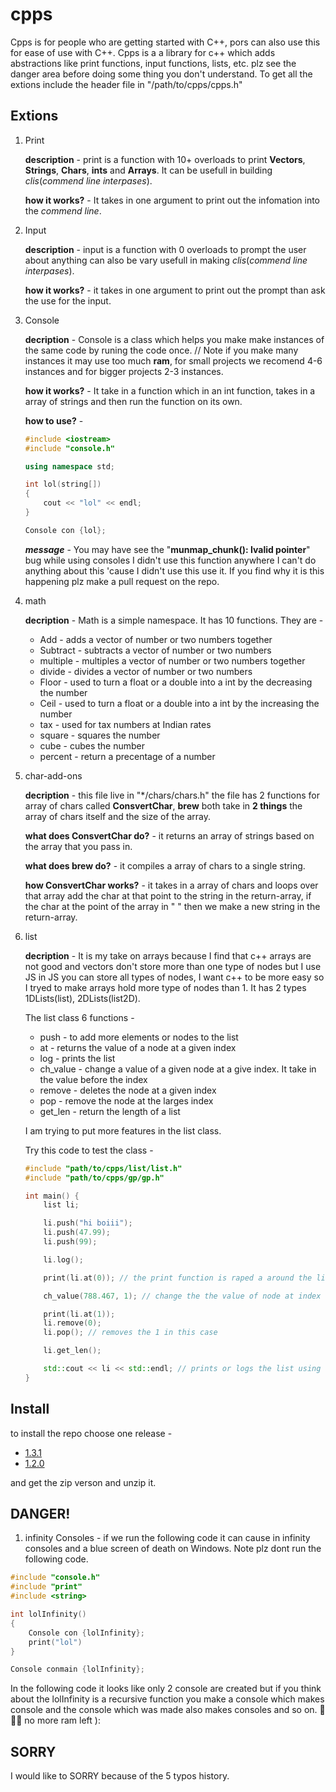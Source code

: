 # cpps

Cpps is for people who are getting started with C++, pors can also use this for ease of use with C++. Cpps is a a library for c++ which adds abstractions like print functions, input functions, lists, etc. plz see the danger area before doing some thing you don't understand. To get all the extions include the header file in "/path/to/cpps/cpps.h"

## Extions

1. Print

    **description** - print is a function with 10+ overloads to print **Vectors**, **Strings**, **Chars**, **ints** and **Arrays**. It can be usefull in building *clis*(*commend line interpases*).

    **how it works?** - It takes in one argument to print out the infomation into the *commend line*.

2. Input

    **description** - input is a function with 0 overloads to prompt the user about anything can also be vary usefull in making *clis*(*commend line interpases*).

    **how it works?** - it takes in one argument to print out the prompt than ask the use for the input.

3. Console

    **decription** - Console is a class which helps you make make instances of the same code by runing the code once. // Note if you make many instances it may use too much **ram**, for small projects we recomend 4-6 instances and for bigger projects 2-3 instances.

    **how it works?** - It take in a function which in an int function, takes in a array of strings and then run the function on its own.

    **how to use?** - 

    ```c++
    #include <iostream>
    #include "console.h"

    using namespace std;

    int lol(string[])
    {
        cout << "lol" << endl;
    }

    Console con {lol};
    ```

    ***message*** - You may have see the "**munmap_chunk(): Ivalid pointer**" bug while using consoles I didn't use this function anywhere I can't do anything about this 'cause I didn't use this use it. If you find why it is this happening plz make a pull request on the repo.

4. math

    **decription** - Math is a simple namespace. It has 10 functions. They are -
    * Add - adds a vector of number or two numbers together
    * Subtract - subtracts a vector of number or two numbers
    * multiple - multiples a vector of number or two numbers together
    * divide - divides a vector of number or two numbers
    * Floor - used to turn a float or a double into a int by the decreasing the number
    * Ceil - used to turn a float or a double into a int by the increasing the number
    * tax - used for tax numbers at Indian rates
    * square - squares the number
    * cube - cubes the number
    * percent - return a precentage of a number

5. char-add-ons

    **decription** - this file live in "*/chars/chars.h" the file has 2 functions for array of chars called **ConsvertChar**, **brew** both take in **2 things** the array of chars itself and the size of the array.

    **what does ConsvertChar do?** - it returns an array of strings based on the array that you pass in.

    **what does brew do?** - it compiles a array of chars to a single string.

    **how ConsvertChar works?** - it takes in a array of chars and loops over that array add the char at that point to the string in the return-array, if the char at the point of the array in " " then we make a new string in the return-array.

6. list

    **decription** - It is my take on arrays because I find that c++ arrays are not good and vectors don't store more than one type of nodes but I use JS in JS you can store all types of nodes, I want c++ to be more easy so I tryed to make arrays hold more type of nodes than 1. It has 2 types 1DLists(list), 2DLists(list2D).

    The list class 6 functions -
    * push - to add more elements or nodes to the list
    * at - returns the value of a node at a given index
    * log - prints the list
    * ch_value - change a value of a given node at a give index. It take in the value before the index
    * remove - deletes the node at a given index  
    * pop - remove the node at the larges index
    * get_len - return the length of a list

    I am trying to put more features in the list class.

    Try this code to test the class -

    ```c++
    #include "path/to/cpps/list/list.h"
    #include "path/to/cpps/gp/gp.h"

    int main() {
        list li;

        li.push("hi boiii");
        li.push(47.99);
        li.push(99);

        li.log();

        print(li.at(0)); // the print function is raped a around the list::at function as the list::at function can't print the index the the cli

        ch_value(788.467, 1); // change the the value of node at index 1 in this case

        print(li.at(1)); 
        li.remove(0);
        li.pop(); // removes the 1 in this case

        li.get_len();

        std::cout << li << std::endl; // prints or logs the list using cout
    }
    ```

## Install

to install the repo choose one release -

* [1.3.1](https://github.com/ManavGhaiCode/cpps/releases/tag/1.3.1)
* [1.2.0](https://github.com/ManavGhaiCode/cpps/releases/tag/1.2.0)

and get the zip verson and unzip it.

## DANGER!

1. infinity Consoles - if we run the following code it can cause in infinity consoles and a blue screen of death on Windows. Note plz dont run the following code.

```c++
#include "console.h"
#include "print"
#include <string>

int lolInfinity()
{
    Console con {lolInfinity};
    print("lol")
}

Console conmain {lolInfinity};
```

In the following code it looks like only 2 console are created but if you think about the lolInfinity is a recursive function you make a console which makes console and the console which was made also makes consoles and so on. 🌋🌋🌋 no more ram left ):

## SORRY

I would like to SORRY because of the 5 typos history. 
